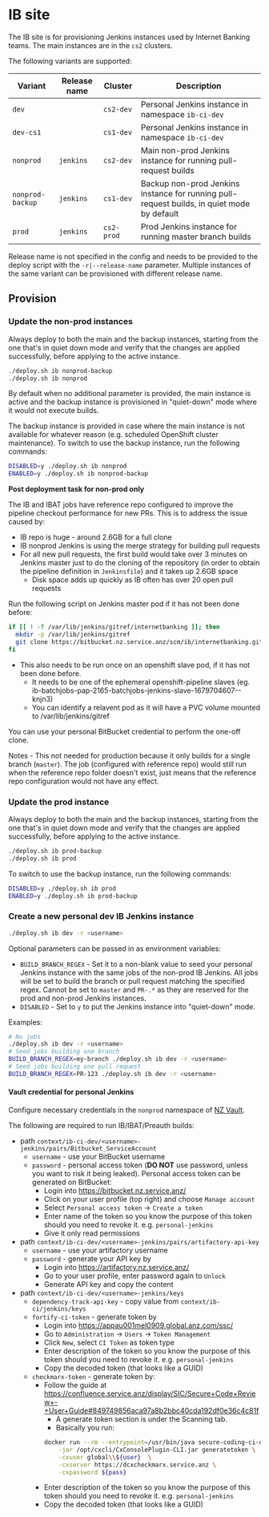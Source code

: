 # IB site

The IB site is for provisioning Jenkins instances used by Internet Banking teams. The main instances are in the `cs2`
clusters.

The following variants are supported:

| Variant          | Release name | Cluster    | Description                                                                                |
| ---------------- | ------------ | ---------- | ------------------------------------------------------------------------------------------ |
| `dev`            |              | `cs2-dev`  | Personal Jenkins instance in namespace `ib-ci-dev`                                         |
| `dev-cs1`        |              | `cs1-dev`  | Personal Jenkins instance in namespace `ib-ci-dev`                                         |
| `nonprod`        | `jenkins`    | `cs2-dev`  | Main non-prod Jenkins instance for running pull-request builds                             |
| `nonprod-backup` | `jenkins`    | `cs1-dev`  | Backup non-prod Jenkins instance for running pull-request builds, in quiet mode by default |
| `prod`           | `jenkins`    | `cs2-prod` | Prod Jenkins instance for running master branch builds                                     |

Release name is not specified in the config and needs to be provided to the deploy script with the `-r|--release-name`
parameter. Multiple instances of the same variant can be provisioned with different release name.

## Provision

### Update the non-prod instances

Always deploy to both the main and the backup instances, starting from the one that's in quiet down mode and verify that
the changes are applied successfully, before applying to the active instance.

```sh
./deploy.sh ib nonprod-backup
./deploy.sh ib nonprod
```

By default when no additional parameter is provided, the main instance is active and the backup instance is provisioned
in "quiet-down" mode where it would not execute builds.

The backup instance is provided in case where the main instance is not available for whatever reason (e.g. scheduled
OpenShift cluster maintenance). To switch to use the backup instance, run the following commands:

```sh
DISABLED=y ./deploy.sh ib nonprod
ENABLED=y ./deploy.sh ib nonprod-backup
```

**Post deployment task for non-prod only**

The IB and IBAT jobs have reference repo configured to improve the pipeline checkout performance for new PRs. This is to
address the issue caused by:

- IB repo is huge - around 2.6GB for a full clone
- IB nonprod Jenkins is using the merge strategy for building pull requests
- For all new pull requests, the first build would take over 3 minutes on Jenkins master just to do the cloning of the
  repository (in order to obtain the pipeline definition in `Jenkinsfile`) and it takes up 2.6GB space
  - Disk space adds up quickly as IB often has over 20 open pull requests

Run the following script on Jenkins master pod if it has not been done before:

```sh
if [[ ! -f /var/lib/jenkins/gitref/internetbanking ]]; then
  mkdir -p /var/lib/jenkins/gitref
  git clone https://bitbucket.nz.service.anz/scm/ib/internetbanking.git /var/lib/jenkins/gitref/internetbanking
fi
```
- This also needs to be run once on an openshift slave pod, if it has not been done before.
  - It needs to be one of the ephemeral openshift-pipeline slaves (eg. ib-batchjobs-pap-2165-batchjobs-jenkins-slave-1679704607--knjn3)
  - You can identify a relavent pod as it will have a PVC volume mounted to /var/lib/jenkins/gitref


You can use your personal BitBucket credential to perform the one-off clone.

Notes - This not needed for production because it only builds for a single branch (`master`). The job (configured with
reference repo) would still run when the reference repo folder doesn't exist, just means that the reference repo
configuration would not have any effect.

### Update the prod instance

Always deploy to both the main and the backup instances, starting from the one that's in quiet down mode and verify that
the changes are applied successfully, before applying to the active instance.

```sh
./deploy.sh ib prod-backup
./deploy.sh ib prod
```

To switch to use the backup instance, run the following commands:

```sh
DISABLED=y ./deploy.sh ib prod
ENABLED=y ./deploy.sh ib prod-backup
```

### Create a new personal dev IB Jenkins instance

```sh
./deploy.sh ib dev -r <username>
```

Optional parameters can be passed in as environment variables:

- `BUILD_BRANCH_REGEX` - Set it to a non-blank value to seed your personal Jenkins instance with the same jobs of the
  non-prod IB Jenkins. All jobs will be set to build the branch or pull request matching the specified regex. Cannot be
  set to `master` and `PR-.*` as they are reserved for the prod and non-prod Jenkins instances.
- `DISABLED` - Set to `y` to put the Jenkins instance into "quiet-down" mode.

Examples:

```sh
# No jobs
./deploy.sh ib dev -r <username>
# Seed jobs building one branch
BUILD_BRANCH_REGEX=my-branch ./deploy.sh ib dev -r <username>
# Seed jobs building one pull request
BUILD_BRANCH_REGEX=PR-123 ./deploy.sh ib dev -r <username>
```


#### Vault credential for personal Jenkins

Configure necessary credentials in the `nonprod` namespace of [NZ Vault](https://vault.nzlb.service.anz:8200/).

The following are required to run IB/IBAT/Preauth builds:

- path `context/ib-ci-dev/<username>-jenkins/pairs/Bitbucket_ServiceAccount`
  - `username` - use your BitBucket username
  - `password` - personal access token (**DO NOT** use password, unless you want to risk it being leaked). Personal
    access token can be generated on BitBucket:
    - Login into https://bitbucket.nz.service.anz/
    - Click on your user profile (top right) and choose `Manage account`
    - Select `Personal access token` -> `Create a token`
    - Enter name of the token so you know the purpose of this token should you need to revoke it. e.g.
      `personal-jenkins`
    - Give it only read permissions
- path `context/ib-ci-dev/<username>-jenkins/pairs/artifactory-api-key`
  - `username` - use your artifactory username
  - `password` - generate your API key by
    - Login into https://artifactory.nz.service.anz/
    - Go to your user profile, enter password again to `Unlock`
    - Generate API key and copy the content
- path `context/ib-ci-dev/<username>-jenkins/keys`
  - `dependency-track-api-key` - copy value from `context/ib-ci/jenkins/keys`
  - `fortify-ci-token` - generate token by
    - Login into https://appau001mel0909.global.anz.com/ssc/
    - Go to `Administration` -> `Users` -> `Token Management`
    - Click `New`, select `CI Token` as token type
    - Enter description of the token so you know the purpose of this token should you need to revoke it. e.g.
      `personal-jenkins`
    - Copy the decoded token (that looks like a GUID)
  - `checkmarx-token` - generate token by:
    - Follow the guide at
      https://confluence.service.anz/display/SIC/Secure+Code+Review+-+User+Guide#849749856aca97a8b2bbc40cda192df0e36c4c81f
      - A generate token section is under the Scanning tab.
      - Basically you run:
      ```sh
      docker run --rm --entrypoint=/usr/bin/java secure-coding-ci-docker.artifactory.gcp.anz/cx-cli \
          -jar /opt/cxcli/CxConsolePlugin-CLI.jar generatetoken \
          -cxuser global\\${user}  \
          -cxserver https://dcxcheckmarx.service.anz \
          -cxpassword ${pass}
      ```
    - Enter description of the token so you know the purpose of this token should you need to revoke it. e.g.
      `personal-jenkins`
    - Copy the decoded token (that looks like a GUID)
